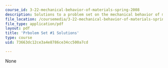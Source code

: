 ```yaml
---
course_id: 3-22-mechanical-behavior-of-materials-spring-2008
description: Solutions to a problem set on the mechanical behavior of materials.
file_location: /coursemedia/3-22-mechanical-behavior-of-materials-spring-2008/73663dc12ce3a4e8786ce34cc500a7cd_sol1.pdf
file_type: application/pdf
layout: pdf
title: 'Prbolem Set #1 Solutions'
type: course
uid: 73663dc12ce3a4e8786ce34cc500a7cd

---
```

None
